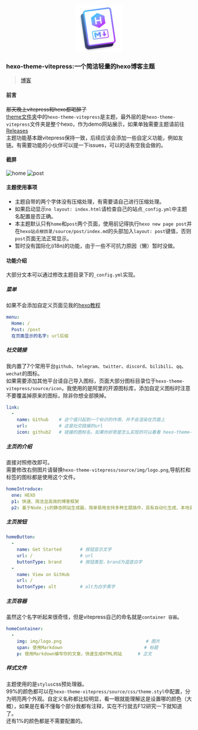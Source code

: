<p align="center">
    <img src="https://raw.githubusercontent.com/Ririsu-Kokoromu/hexo-theme-vitepress/main/hexo-theme-vitepress.png" alt="Image" style="width:128px; height:128px">
    <h3>hexo-theme-vitepress:一个简洁轻量的hexo博客主题</h3>
</p>

>[博客](https://blog.ririsukokoromu.top/2024/02/07/%E4%BB%8E%E9%9B%B6%E5%86%99%E4%B8%80%E4%B8%AA%E5%9F%BA%E7%A1%80%E7%9A%84hexo%E5%8D%9A%E5%AE%A2%E7%BD%91%E7%AB%99/)

#### 前言
~~那天晚上vitepress和hexo都喝醉了~~
<br />
[theme文件夹](https://github.com/sooooooooooooooooootheby/hexo-theme-vitepress/tree/main/hexo-theme-vitepress/themes)中的`hexo-theme-vitepress`是主题，最外层的是`hexo-theme-vitepress`文件夹是整个hexo，作为demo网站展示，如果单独需要主题请前往[Releases](https://github.com/sooooooooooooooooootheby/hexo-theme-vitepress/releases/tag/v1.0.0)
<br />
主题功能基本跟vitepress保持一致，后续应该会添加一些自定义功能，例如友链。有需要功能的小伙伴可以提一下issues，可以的话有空我会做的。

#### 截屏
![home](https://raw.githubusercontent.com/sooooooooooooooooootheby/hexo-theme-vitepress/main/PixPin_2024-02-25_17-02-15.png)
![post](https://raw.githubusercontent.com/sooooooooooooooooootheby/hexo-theme-vitepress/main/PixPin_2024-02-25_17-02-56.png)

#### 主题使用事项
* 主题自带的两个字体没有压缩处理，有需要请自己进行压缩处理。
* 如果启动显示`no layout: index.html`请检查自己的站点`_config.yml`中主题名配置是否正确。
* 本主题默认只有`home`和`post`两个页面，使用前记得执行`hexo new page post`并在`hexo站点根目录/source/post/index.md`的头部加入`layout: post`键值，否则`post`页面无法正常显示。
* 暂时没有国际化(i18n)的功能，由于一些不可抗力原因（懒）暂时没做。

#### 功能介绍
大部分文本可以通过修改主题目录下的`_config.yml`实现。
##### 菜单
如果不会添加自定义页面见我的[hexo教程](https://blog.ririsukokoromu.top/2024/02/07/%E4%BB%8E%E9%9B%B6%E5%86%99%E4%B8%80%E4%B8%AA%E5%9F%BA%E7%A1%80%E7%9A%84hexo%E5%8D%9A%E5%AE%A2%E7%BD%91%E7%AB%99/)
``` yaml
menu:
  Home: /
  Post: /post
  在页面显示的名字: url后缀
```

##### 社交链接
我内置了7个常用平台`github`、`telegram`、`twitter`、`discord`、`bilibili`、`qq`、`wechat`的图标。
<br />
如果需要添加其他平台请自己导入图标，页面大部分图标目录位于`hexo-theme-vitepress/source/icon`，我使用的是阿里的开源图标库，添加自定义图标时注意不要覆盖掉原来的图标，除非你想全部换掉。
``` yaml
link:
  -
    name: Github    # 这个值只起到一个标识的作用，并不会渲染在页面上
    url:            # 这是社交链接的url
    icon: github2   # 链接的图标名，如果你好奇是怎么实现的可以看看 hexo-theme-vitepress/layout/_partial/header.ejs 的48行
```

##### 主页的介绍
直接对照修改即可。
<br />
需要修改右侧图片请替换`hexo-theme-vitepress/source/img/logo.png`,导航栏和标签的图标都是使用这个文件。
``` yaml
homeIntroduce:
  one: HEXO
  p1: 快速、简洁且高效的博客框架
  p2: 基于Node.js的静态网站生成器，简单易用支持多种主题插件，具有自动化生成、本地调试和方便部署等特点
```

##### 主页按钮
``` yaml
homeButton:
  -
    name: Get Started       # 按钮显示文字
    url: /                  # url
    buttonType: brand       # 按钮类型，brand为蓝底白字
  -
    name: View on GitHub
    url: /
    buttonType: alt         # alt为白字黑字
```

##### 主页容器
虽然这个名字听起来很奇怪，但是vitepress自己的命名就是`container 容器`。
``` yaml
homeContainer:
  -
    img: img/logo.png                                # 图片
    span: 使用Markdown                               # 标题
    p: 使用Markdown编写你的文章，快速生成HTML网站      # 正文
```

##### 样式文件
主题使用的是`stylus`css预处理器。
<br />
99%的颜色都可以在`hexo-theme-vitepress/source/css/theme.styl`中配置，分为明亮两个外观。自定义名称都比较明显，看一眼就能理解这是设置哪的颜色（大概），如果是在看不懂每个部分我都有注释，实在不行就去F12研究一下就知道了。
<br />
还有1%的颜色都是不需要配置的。
